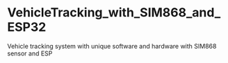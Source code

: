 # VehicleTracking_with_SIM868_and_ESP32
 Vehicle tracking system with unique software and hardware with SIM868 sensor and ESP
